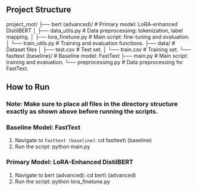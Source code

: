 ## Project Structure

project_root/
├── bert (advanced)/  # Primary model: LoRA-enhanced DistilBERT
│   ├── data_utils.py    # Data preprocessing: tokenization, label mapping.
│   ├── lora_finetune.py # Main script: fine-tuning and evaluation.
│   └── train_utils.py   # Training and evaluation functions.
├── data/              # Dataset files
│   ├── test.csv         # Test set.
│   └── train.csv        # Training set.
└── fasttext (baseline)/ # Baseline model: FastText
    ├── main.py          # Main script: training and evaluation.
    └── preprocessing.py # Data preprocessing for FastText.



## How to Run

### Note: Make sure to place all files in the directory structure exactly as shown above before running the scripts.

### Baseline Model: FastText
1. Navigate to `fasttext (baseline)`: cd fasttext\ \(baseline\)
2. Run the script: python main.py

### Primary Model: LoRA-Enhanced DistilBERT
1. Navigate to bert (advanced): cd bert\ \(advanced\)
2. Run the script: python lora_finetune.py
